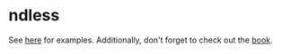 # ndless

See [here] for examples. Additionally, don't forget to check out the [book].

[here]: https://github.com/lights0123/example-nspire
[book]: https://lights0123.com/ndless-rust/index.html
